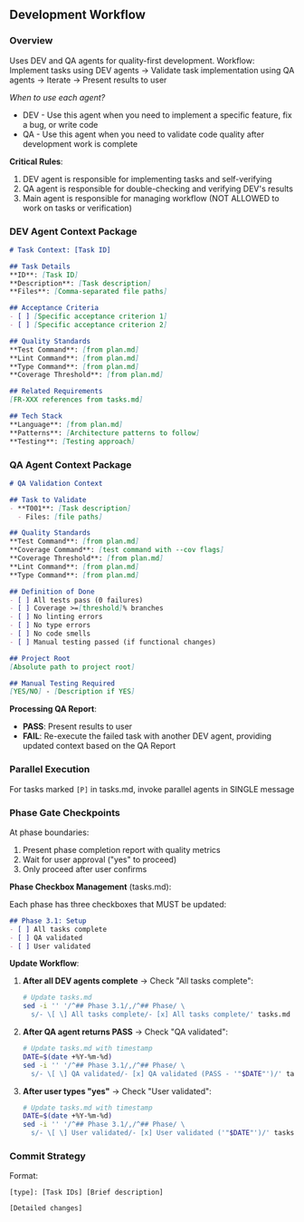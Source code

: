## Development Workflow

### Overview

Uses DEV and QA agents for quality-first development.
Workflow: Implement tasks using DEV agents -> Validate task implementation using
QA agents -> Iterate -> Present results to user

_When to use each agent?_

- DEV - Use this agent when you need to implement a specific feature, fix a bug,
  or write code
- QA - Use this agent when you need to validate code quality after development
  work is complete

**Critical Rules**:
1. DEV agent is responsible for implementing tasks and self-verifying
2. QA agent is responsible for double-checking and verifying DEV's results
3. Main agent is responsible for managing workflow (NOT ALLOWED to work on
   tasks or verification)

### DEV Agent Context Package

```markdown
# Task Context: [Task ID]

## Task Details
**ID**: [Task ID]
**Description**: [Task description]
**Files**: [Comma-separated file paths]

## Acceptance Criteria
- [ ] [Specific acceptance criterion 1]
- [ ] [Specific acceptance criterion 2]

## Quality Standards
**Test Command**: [from plan.md]
**Lint Command**: [from plan.md]
**Type Command**: [from plan.md]
**Coverage Threshold**: [from plan.md]

## Related Requirements
[FR-XXX references from tasks.md]

## Tech Stack
**Language**: [from plan.md]
**Patterns**: [Architecture patterns to follow]
**Testing**: [Testing approach]
```

### QA Agent Context Package

```markdown
# QA Validation Context

## Task to Validate
- **T001**: [Task description]
  - Files: [file paths]

## Quality Standards
**Test Command**: [from plan.md]
**Coverage Command**: [test command with --cov flags]
**Coverage Threshold**: [from plan.md]
**Lint Command**: [from plan.md]
**Type Command**: [from plan.md]

## Definition of Done
- [ ] All tests pass (0 failures)
- [ ] Coverage >=[threshold]% branches
- [ ] No linting errors
- [ ] No type errors
- [ ] No code smells
- [ ] Manual testing passed (if functional changes)

## Project Root
[Absolute path to project root]

## Manual Testing Required
[YES/NO] - [Description if YES]
```

**Processing QA Report**:
- **PASS**: Present results to user
- **FAIL**: Re-execute the failed task with another DEV agent, providing
  updated context based on the QA Report

### Parallel Execution

For tasks marked `[P]` in tasks.md, invoke parallel agents in SINGLE message

### Phase Gate Checkpoints

At phase boundaries:
1. Present phase completion report with quality metrics
2. Wait for user approval ("yes" to proceed)
3. Only proceed after user confirms

**Phase Checkbox Management** (tasks.md):

Each phase has three checkboxes that MUST be updated:

```markdown
## Phase 3.1: Setup
- [ ] All tasks complete
- [ ] QA validated
- [ ] User validated
```

**Update Workflow**:

1. **After all DEV agents complete** -> Check "All tasks complete":
   ```bash
   # Update tasks.md
   sed -i '' '/^## Phase 3.1/,/^## Phase/ \
     s/- \[ \] All tasks complete/- [x] All tasks complete/' tasks.md
   ```

2. **After QA agent returns PASS** -> Check "QA validated":
   ```bash
   # Update tasks.md with timestamp
   DATE=$(date +%Y-%m-%d)
   sed -i '' '/^## Phase 3.1/,/^## Phase/ \
     s/- \[ \] QA validated/- [x] QA validated (PASS - '"$DATE"')/' tasks.md
   ```

3. **After user types "yes"** -> Check "User validated":
   ```bash
   # Update tasks.md with timestamp
   DATE=$(date +%Y-%m-%d)
   sed -i '' '/^## Phase 3.1/,/^## Phase/ \
     s/- \[ \] User validated/- [x] User validated ('"$DATE"')/' tasks.md
   ```

### Commit Strategy

Format:
```
[type]: [Task IDs] [Brief description]

[Detailed changes]
```
